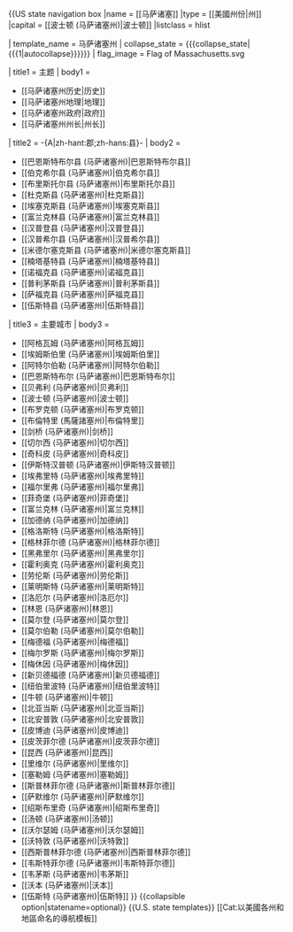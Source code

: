 {{US state navigation box
|name = [[马萨诸塞]]
|type = [[美國州份|州]]
|capital = [[波士顿 (马萨诸塞州)|波士顿]]
|listclass = hlist

| template_name = 马萨诸塞州
| collapse_state = {{{collapse_state|{{{1<includeonly>|autocollapse</includeonly>}}}}}}
| flag_image = Flag of Massachusetts.svg

| title1 = 主题
| body1 =
* [[马萨诸塞州历史|历史]]
* [[马萨诸塞州地理|地理]]
* [[马萨诸塞州政府|政府]]
* [[马萨诸塞州州长|州长]]

| title2 = -{A|zh-hant:郡;zh-hans:县}-
| body2 =
* [[巴恩斯特布尔县 (马萨诸塞州)|巴恩斯特布尔县]]
* [[伯克希尔县 (马萨诸塞州)|伯克希尔县]] 
* [[布里斯托尔县 (马萨诸塞州)|布里斯托尔县]] 
* [[杜克斯县 (马萨诸塞州)|杜克斯县]] 
* [[埃塞克斯县 (马萨诸塞州)|埃塞克斯县]] 
* [[富兰克林县 (马萨诸塞州)|富兰克林县]] 
* [[汉普登县 (马萨诸塞州)|汉普登县]] 
* [[汉普希尔县 (马萨诸塞州)|汉普希尔县]] 
* [[米德尔塞克斯县 (马萨诸塞州)|米德尔塞克斯县]] 
* [[楠塔基特县 (马萨诸塞州)|楠塔基特县]] 
* [[诺福克县 (马萨诸塞州)|诺福克县]] 
* [[普利茅斯县 (马萨诸塞州)|普利茅斯县]] 
* [[萨福克县 (马萨诸塞州)|萨福克县]] 
* [[伍斯特县 (马萨诸塞州)|伍斯特县]] 

| title3 = 主要城市
| body3 =
* [[阿格瓦姆 (马萨诸塞州)|阿格瓦姆]] 
* [[埃姆斯伯里 (马萨诸塞州)|埃姆斯伯里]] 
* [[阿特尔伯勒 (马萨诸塞州)|阿特尔伯勒]] 
* [[巴恩斯特布尔 (马萨诸塞州)|巴恩斯特布尔]] 
* [[贝弗利 (马萨诸塞州)|贝弗利]] 
* [[波士顿 (马萨诸塞州)|波士顿]] 
* [[布罗克顿 (马萨诸塞州)|布罗克顿]] 
* [[布倫特里 (馬薩諸塞州)|布倫特里]] 
* [[剑桥 (马萨诸塞州)|剑桥]] 
* [[切尔西 (马萨诸塞州)|切尔西]] 
* [[奇科皮 (马萨诸塞州)|奇科皮]] 
* [[伊斯特汉普顿 (马萨诸塞州)|伊斯特汉普顿]] 
* [[埃弗里特 (马萨诸塞州)|埃弗里特]] 
* [[福尔里弗 (马萨诸塞州)|福尔里弗]] 
* [[菲奇堡 (马萨诸塞州)|菲奇堡]] 
* [[富兰克林 (马萨诸塞州)|富兰克林]] 
* [[加德纳 (马萨诸塞州)|加德纳]] 
* [[格洛斯特 (马萨诸塞州)|格洛斯特]] 
* [[格林菲尔德 (马萨诸塞州)|格林菲尔德]] 
* [[黑弗里尔 (马萨诸塞州)|黑弗里尔]] 
* [[霍利奥克 (马萨诸塞州)|霍利奥克]] 
* [[劳伦斯 (马萨诸塞州)|劳伦斯]] 
* [[莱明斯特 (马萨诸塞州)|莱明斯特]] 
* [[洛厄尔 (马萨诸塞州)|洛厄尔]] 
* [[林恩 (马萨诸塞州)|林恩]] 
* [[莫尔登 (马萨诸塞州)|莫尔登]] 
* [[莫尔伯勒 (马萨诸塞州)|莫尔伯勒]] 
* [[梅德福 (马萨诸塞州)|梅德福]] 
* [[梅尔罗斯 (马萨诸塞州)|梅尔罗斯]] 
* [[梅休因 (马萨诸塞州)|梅休因]] 
* [[新贝德福德 (马萨诸塞州)|新贝德福德]] 
* [[纽伯里波特 (马萨诸塞州)|纽伯里波特]] 
* [[牛顿 (马萨诸塞州)|牛顿]] 
* [[北亚当斯 (马萨诸塞州)|北亚当斯]] 
* [[北安普敦 (马萨诸塞州)|北安普敦]] 
* [[皮博迪 (马萨诸塞州)|皮博迪]] 
* [[皮茨菲尔德 (马萨诸塞州)|皮茨菲尔德]] 
* [[昆西 (马萨诸塞州)|昆西]] 
* [[里维尔 (马萨诸塞州)|里维尔]] 
* [[塞勒姆 (马萨诸塞州)|塞勒姆]] 
* [[斯普林菲尔德 (马萨诸塞州)|斯普林菲尔德]] 
* [[萨默维尔 (马萨诸塞州)|萨默维尔]] 
* [[绍斯布里奇 (马萨诸塞州)|绍斯布里奇]] 
* [[汤顿 (马萨诸塞州)|汤顿]] 
* [[沃尔瑟姆 (马萨诸塞州)|沃尔瑟姆]] 
* [[沃特敦 (马萨诸塞州)|沃特敦]] 
* [[西斯普林菲尔德 (马萨诸塞州)|西斯普林菲尔德]] 
* [[韦斯特菲尔德 (马萨诸塞州)|韦斯特菲尔德]] 
* [[韦茅斯 (马萨诸塞州)|韦茅斯]] 
* [[沃本 (马萨诸塞州)|沃本]] 
* [[伍斯特 (马萨诸塞州)|伍斯特]]
}}<noinclude>
{{collapsible option|statename=optional}}
{{U.S. state templates}}
[[Cat:以美國各州和地區命名的導航模板]]
</noinclude>
